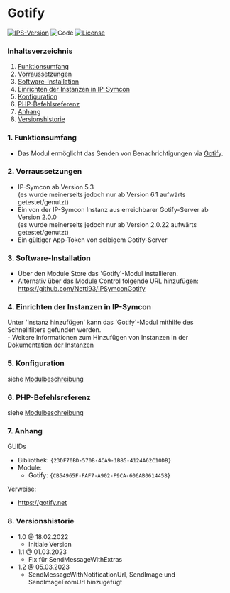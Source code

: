 # Gotify

[![IPS-Version](https://img.shields.io/badge/Symcon_Version-5.3+-red.svg)](https://www.symcon.de/service/dokumentation/entwicklerbereich/sdk-tools/sdk-php/)
![Code](https://img.shields.io/badge/Code-PHP-blue.svg)
[![License](https://img.shields.io/badge/License-CC%20BY--NC--SA%204.0-green.svg)](https://creativecommons.org/licenses/by-nc-sa/4.0/)

### Inhaltsverzeichnis

1. [Funktionsumfang](#1-funktionsumfang)
2. [Vorraussetzungen](#2-vorraussetzungen)
3. [Software-Installation](#3-software-installation)
4. [Einrichten der Instanzen in IP-Symcon](#4-einrichten-der-instanzen-in-ip-symcon)
5. [Konfiguration](#5-konfiguration)
6. [PHP-Befehlsreferenz](#6-php-befehlsreferenz)
7. [Anhang](#7-anhang)
8. [Versionshistorie](#8-versionshistorie)

### 1. Funktionsumfang

* Das Modul ermöglicht das Senden von Benachrichtigungen via [Gotify](https://gotify.net).

### 2. Vorraussetzungen

- IP-Symcon ab Version 5.3  
(es wurde meinerseits jedoch nur ab Version 6.1 aufwärts getestet/genutzt)
- Ein von der IP-Symcon Instanz aus erreichbarer Gotify-Server ab Version 2.0.0  
(es wurde meinerseits jedoch nur ab Version 2.0.22 aufwärts getestet/genutzt)
- Ein gültiger App-Token von selbigem Gotify-Server

### 3. Software-Installation

* Über den Module Store das 'Gotify'-Modul installieren.
* Alternativ über das Module Control folgende URL hinzufügen:  
https://github.com/Netti93/IPSymconGotify

### 4. Einrichten der Instanzen in IP-Symcon

 Unter 'Instanz hinzufügen' kann das 'Gotify'-Modul mithilfe des Schnellfilters gefunden werden.  
	- Weitere Informationen zum Hinzufügen von Instanzen in der [Dokumentation der Instanzen](https://www.symcon.de/service/dokumentation/konzepte/instanzen/#Instanz_hinzufügen)

### 5. Konfiguration

siehe [Modulbeschreibung](Gotify/README.md#1-konfiguration)

### 6. PHP-Befehlsreferenz

siehe [Modulbeschreibung](Gotify/README.md#2-funktionsreferenz)

### 7. Anhang

GUIDs

- Bibliothek: `{23DF70BD-570B-4CA9-1B85-4124A62C10DB}`
- Module:
  - Gotify: `{CB54965F-FAF7-A902-F9CA-606AB0614458}`

Verweise:
- https://gotify.net

### 8. Versionshistorie

- 1.0 @ 18.02.2022
  - Initiale Version
- 1.1 @ 01.03.2023
  - Fix für SendMessageWithExtras
- 1.2 @ 05.03.2023
  - SendMessageWithNotificationUrl, SendImage und SendImageFromUrl hinzugefügt
